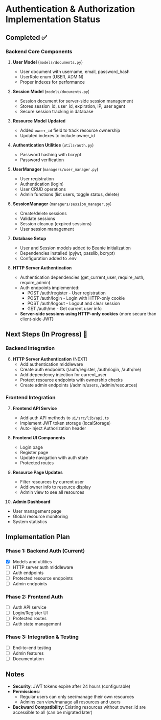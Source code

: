 # Authentication & Authorization Implementation Status

## Completed ✅

### Backend Core Components
1. **User Model** (`models/documents.py`)
   - User document with username, email, password_hash
   - UserRole enum (USER, ADMIN)
   - Proper indexes for performance
   
2. **Session Model** (`models/documents.py`)
   - Session document for server-side session management
   - Stores session_id, user_id, expiration, IP, user agent
   - Secure session tracking in database

3. **Resource Model Updated**
   - Added `owner_id` field to track resource ownership
   - Updated indexes to include owner_id

4. **Authentication Utilities** (`utils/auth.py`)
   - Password hashing with bcrypt
   - Password verification

5. **UserManager** (`managers/user_manager.py`)
   - User registration
   - Authentication (login)
   - User CRUD operations
   - Admin functions (list users, toggle status, delete)

6. **SessionManager** (`managers/session_manager.py`)
   - Create/delete sessions
   - Validate sessions
   - Session cleanup (expired sessions)
   - User session management

7. **Database Setup**
   - User and Session models added to Beanie initialization
   - Dependencies installed (pyjwt, passlib, bcrypt)
   - Configuration added to .env

8. **HTTP Server Authentication**
   - Authentication dependencies (get_current_user, require_auth, require_admin)
   - Auth endpoints implemented:
     - POST /auth/register - User registration
     - POST /auth/login - Login with HTTP-only cookie
     - POST /auth/logout - Logout and clear session
     - GET /auth/me - Get current user info
   - **Server-side sessions using HTTP-only cookies** (more secure than client-side JWT)

## Next Steps (In Progress) 🚧

### Backend Integration
6. **HTTP Server Authentication** (NEXT)
   - Add authentication middleware
   - Create auth endpoints (/auth/register, /auth/login, /auth/me)
   - Add dependency injection for current_user
   - Protect resource endpoints with ownership checks
   - Create admin endpoints (/admin/users, /admin/resources)

### Frontend Integration
7. **Frontend API Service**
   - Add auth API methods to `ui/src/lib/api.ts`
   - Implement JWT token storage (localStorage)
   - Auto-inject Authorization header

8. **Frontend UI Components**
   - Login page
   - Register page
   - Update navigation with auth state
   - Protected routes

9. **Resource Page Updates**
   - Filter resources by current user
   - Add owner info to resource display
   - Admin view to see all resources

10. **Admin Dashboard**
   - User management page
   - Global resource monitoring
   - System statistics

## Implementation Plan

### Phase 1: Backend Auth (Current)
- [x] Models and utilities
- [ ] HTTP server auth middleware
- [ ] Auth endpoints
- [ ] Protected resource endpoints
- [ ] Admin endpoints

### Phase 2: Frontend Auth
- [ ] Auth API service
- [ ] Login/Register UI
- [ ] Protected routes
- [ ] Auth state management

### Phase 3: Integration & Testing
- [ ] End-to-end testing
- [ ] Admin features
- [ ] Documentation

## Notes

- **Security**: JWT tokens expire after 24 hours (configurable)
- **Permissions**: 
  - Regular users can only see/manage their own resources
  - Admins can view/manage all resources and users
- **Backward Compatibility**: Existing resources without owner_id are accessible to all (can be migrated later)

